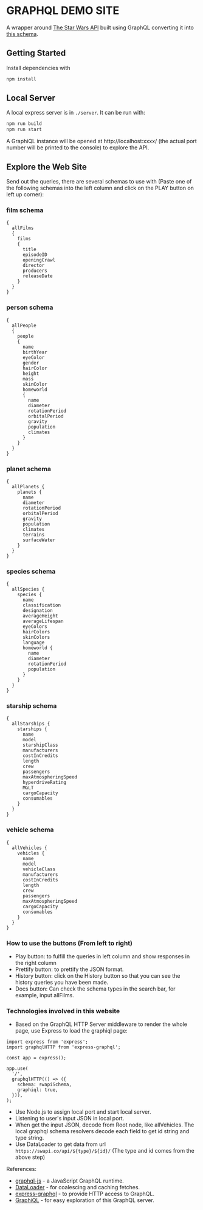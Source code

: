 GRAPHQL DEMO SITE
=====================

A wrapper around [The Star Wars API](http://swapi.co) built using GraphQL converting it into [this schema](schema.graphql).

## Getting Started

Install dependencies with

```sh
npm install
```

## Local Server

A local express server is in `./server`. It can be run with:

```sh
npm run build
npm run start
```

A GraphiQL instance will be opened at http://localhost:xxxx/ (the actual port number will be printed to the console) to explore the API.

## Explore the Web Site
Send out the queries, there are several schemas to use with (Paste one of the following schemas into the left column and click on the PLAY button on left up corner): 

### film schema
```
{
  allFilms
  {
    films
    {
      title
      episodeID
      openingCrawl
      director
      producers
      releaseDate
    }
  }
}
```

### person schema
```
{
  allPeople
  {
    people
    {
      name
      birthYear
      eyeColor
      gender
      hairColor
      height
      mass
      skinColor
      homeworld
      {
        name
        diameter
        rotationPeriod
        orbitalPeriod
        gravity
        population
        climates
      }
    }
  }
}
```

### planet schema
```
{
  allPlanets {
    planets {
      name
      diameter
      rotationPeriod
      orbitalPeriod
      gravity
      population
      climates
      terrains
      surfaceWater
    }
  }
}
```

### species schema
```
{
  allSpecies {
    species {
      name
      classification
      designation
      averageHeight
      averageLifespan
      eyeColors
      hairColors
      skinColors
      language
      homeworld {
        name
        diameter
        rotationPeriod
        population
      }
    }
  }
}
```

### starship schema
```
{
  allStarships {
    starships {
      name
      model
      starshipClass
      manufacturers
      costInCredits
      length
      crew
      passengers
      maxAtmospheringSpeed
      hyperdriveRating
      MGLT
      cargoCapacity
      consumables
    }
  }
}
```

### vehicle schema
```
{
  allVehicles {
    vehicles {
      name
      model
      vehicleClass
      manufacturers
      costInCredits
      length
      crew
      passengers
      maxAtmospheringSpeed
      cargoCapacity
      consumables
    }
  }
}
```

### How to use the buttons (From left to right)
* Play button: to fulfill the queries in left column and show responses in the right column
* Prettify button: to prettify the JSON format.
* History button: click on the History button so that you can see the history queries you have been made.
* Docs button: Can check the schema types in the search bar, for example, input allFilms.

### Technologies involved in this website
* Based on the GraphQL HTTP Server middleware to render the whole page, use Express to load the graphiql page:
```
import express from 'express';
import graphqlHTTP from 'express-graphql';

const app = express();

app.use(
  '/',
  graphqlHTTP(() => ({
    schema: swapiSchema,
    graphiql: true,
  })),
);
```
* Use Node.js to assign local port and start local server.
* Listening to user's input JSON in local port.
* When get the input JSON, decode from Root node, like allVehicles. The local graphql schema resolvers decode each field to get id string and type string.
* Use DataLoader to get data from url `https://swapi.co/api/${type}/${id}/` (The type and id comes from the above step)

References:

* [graphql-js](https://github.com/graphql/graphql-js) - a JavaScript GraphQL runtime.
* [DataLoader](https://github.com/facebook/dataloader) - for coalescing and caching fetches.
* [express-graphql](https://github.com/graphql/express-graphql) - to provide HTTP access to GraphQL.
* [GraphiQL](https://github.com/graphql/graphiql) - for easy exploration of this GraphQL server.